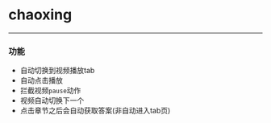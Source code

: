 # chaoxing
___
### 功能
+ 自动切换到视频播放tab
+ 自动点击播放
+ 拦截视频`pause`动作
+ 视频自动切换下一个
+ 点击章节之后会自动获取答案(非自动进入tab页)
